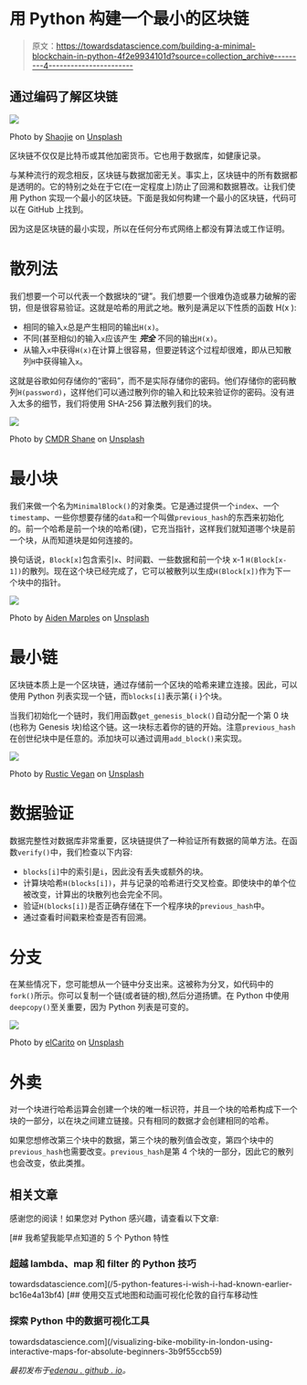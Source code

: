 # 用 Python 构建一个最小的区块链

> 原文：<https://towardsdatascience.com/building-a-minimal-blockchain-in-python-4f2e9934101d?source=collection_archive---------4----------------------->

## 通过编码了解区块链

![](img/f367da870da2cf1ae6953d1d20df08a0.png)

Photo by [Shaojie](https://unsplash.com/@neural_notworks?utm_source=medium&utm_medium=referral) on [Unsplash](https://unsplash.com?utm_source=medium&utm_medium=referral)

区块链不仅仅是比特币或其他加密货币。它也用于数据库，如健康记录。

与某种流行的观念相反，区块链与数据加密无关。事实上，区块链中的所有数据都是透明的。它的特别之处在于它(在一定程度上)防止了回溯和数据篡改。让我们使用 Python 实现一个最小的区块链。下面是我如何构建一个最小的区块链，代码可以在 GitHub 上找到。

因为这是区块链的最小实现，所以在任何分布式网络上都没有算法或工作证明。

# 散列法

我们想要一个可以代表一个数据块的“键”。我们想要一个很难伪造或暴力破解的密钥，但是很容易验证。这就是哈希的用武之地。散列是满足以下性质的函数 H(x ):

*   相同的输入`x`总是产生相同的输出`H(x)`。
*   不同(甚至相似)的输入`x`应该产生 ***完全*** 不同的输出`H(x)`。
*   从输入`x`中获得`H(x)`在计算上很容易，但要逆转这个过程却很难，即从已知散列`H`中获得输入`x`。

这就是谷歌如何存储你的“密码”，而不是实际存储你的密码。他们存储你的密码散列`H(password)`，这样他们可以通过散列你的输入和比较来验证你的密码。没有进入太多的细节，我们将使用 SHA-256 算法散列我们的块。

![](img/0b7939f30ac14e624004dc0a67ca2bf1.png)

Photo by [CMDR Shane](https://unsplash.com/@cmdrshane?utm_source=medium&utm_medium=referral) on [Unsplash](https://unsplash.com?utm_source=medium&utm_medium=referral)

# 最小块

我们来做一个名为`MinimalBlock()`的对象类。它是通过提供一个`index`、一个`timestamp`、一些你想要存储的`data`和一个叫做`previous_hash`的东西来初始化的。前一个哈希是前一个块的哈希(键)，它充当指针，这样我们就知道哪个块是前一个块，从而知道块是如何连接的。

换句话说，`Block[x]`包含索引`x`、时间戳、一些数据和前一个块 x-1 `H(Block[x-1])`的散列。现在这个块已经完成了，它可以被散列以生成`H(Block[x])`作为下一个块中的指针。

![](img/77e4e3d0430d88d10e9a6494bd42b21c.png)

Photo by [Aiden Marples](https://unsplash.com/@mraidenmarples?utm_source=medium&utm_medium=referral) on [Unsplash](https://unsplash.com?utm_source=medium&utm_medium=referral)

# 最小链

区块链本质上是一个区块链，通过存储前一个区块的哈希来建立连接。因此，可以使用 Python 列表实现一个链，而`blocks[i]`表示第{ i }个块。

当我们初始化一个链时，我们用函数`get_genesis_block()`自动分配一个第 0 块(也称为 Genesis 块)给这个链。这一块标志着你的链的开始。注意`previous_hash`在创世纪块中是任意的。添加块可以通过调用`add_block()`来实现。

![](img/2f4106c458a96a1d202bc442acc8bd6c.png)

Photo by [Rustic Vegan](https://unsplash.com/@rusticvegan?utm_source=medium&utm_medium=referral) on [Unsplash](https://unsplash.com?utm_source=medium&utm_medium=referral)

# 数据验证

数据完整性对数据库非常重要，区块链提供了一种验证所有数据的简单方法。在函数`verify()`中，我们检查以下内容:

*   `blocks[i]`中的索引是`i`，因此没有丢失或额外的块。
*   计算块哈希`H(blocks[i])`，并与记录的哈希进行交叉检查。即使块中的单个位被改变，计算出的块散列也会完全不同。
*   验证`H(blocks[i])`是否正确存储在下一个程序块的`previous_hash`中。
*   通过查看时间戳来检查是否有回溯。

# 分支

在某些情况下，您可能想从一个链中分支出来。这被称为分叉，如代码中的`fork()`所示。你可以复制一个链(或者链的根),然后分道扬镳。在 Python 中使用`deepcopy()`至关重要，因为 Python 列表是可变的。

![](img/69e173bc7b87e69c5fe9421b16742ee4.png)

Photo by [elCarito](https://unsplash.com/@elcarito?utm_source=medium&utm_medium=referral) on [Unsplash](https://unsplash.com?utm_source=medium&utm_medium=referral)

# 外卖

对一个块进行哈希运算会创建一个块的唯一标识符，并且一个块的哈希构成下一个块的一部分，以在块之间建立链接。只有相同的数据才会创建相同的哈希。

如果您想修改第三个块中的数据，第三个块的散列值会改变，第四个块中的`previous_hash`也需要改变。`previous_hash`是第 4 个块的一部分，因此它的散列也会改变，依此类推。

## 相关文章

感谢您的阅读！如果您对 Python 感兴趣，请查看以下文章:

[](/5-python-features-i-wish-i-had-known-earlier-bc16e4a13bf4) [## 我希望我能早点知道的 5 个 Python 特性

### 超越 lambda、map 和 filter 的 Python 技巧

towardsdatascience.com](/5-python-features-i-wish-i-had-known-earlier-bc16e4a13bf4) [](/visualizing-bike-mobility-in-london-using-interactive-maps-for-absolute-beginners-3b9f55ccb59) [## 使用交互式地图和动画可视化伦敦的自行车移动性

### 探索 Python 中的数据可视化工具

towardsdatascience.com](/visualizing-bike-mobility-in-london-using-interactive-maps-for-absolute-beginners-3b9f55ccb59) 

*最初发布于*[*edenau . github . io*](https://edenau.github.io)*。*